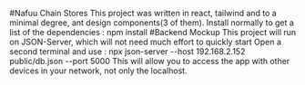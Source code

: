 #Nafuu Chain Stores
This project was written in react, tailwind and to a minimal degree, ant design components(3 of them).
Install normally to get a list of the dependencies
                    : npm install
#Backend Mockup
This project will run on JSON-Server, which will not need much effort to quickly start
Open a second terminal and use
                    : npx json-server --host 192.168.2.152 public/db.json --port 5000
This will allow you to access the app with other devices in your network, not only the localhost.
